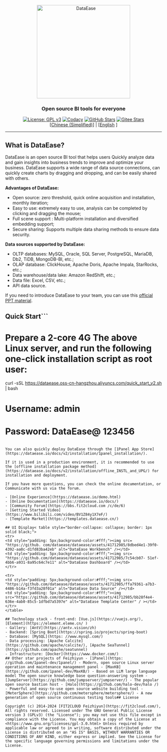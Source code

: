 <p align="center"><a href="https://dataease.io"><img src="https://dataease.oss-cn-hangzhou.aliyuncs.com/img/dataease-logo.png " alt="DataEase" width="300" /></a></p> <h3 align="center">Open source BI tools for everyone</h3> <p align="center"> <a href="https://www.gnu.org/licenses/gpl-3.0.html"><img src="https://img.shields.io/github/license/dataease/dataease?color=% 231890FF" alt="License: GPL v3"></a> <a href="https://app.codacy.com/gh/dataease/dataease?utm_source=github.com&utm_medium=referral&utm_content=dataease/dataease&utm_campaign=Badge_Grade_Dashboard"><img src="https://app.codacy.com/project/badge/Grade/da67574fd82b473992781d1386b937ef" alt="Codacy"></a> <a href="https://github.com/dataease/dataease"><img src="https://img.shields.io/github/stars/dataease/dataease?color=%231890FF&style=flat-square" alt="GitHub Stars"></a> <a href="https://gitee.com/fit2cloud-feizhiyun/DataEase"><img src="https://gitee.com/fit2cloud-feizhiyun/DataEase/badge/star.svg?theme=gvp" alt=" Gitee Stars"></a><br>
[<a href="/README.md">Chinese (Simplified)</a>] | [<a href="/README_EN.md">English</a> ]
</p>

------------------------------

## What is DataEase?

DataEase is an open source BI tool that helps users Quickly analyze data and gain insights into business trends to improve and optimize your business. DataEase supports a wide range of data source connections, can quickly create charts by dragging and dropping, and can be easily shared with others.

**Advantages of DataEase:**

- Open source: zero threshold, quick online acquisition and installation, monthly iteration;
- Easy to use: extremely easy to use, analysis can be completed by clicking and dragging the mouse;
- Full scene support : Multi-platform installation and diversified embedding support;
- Secure sharing: Supports multiple data sharing methods to ensure data security.

**Data sources supported by DataEase:**

- OLTP databases: MySQL, Oracle, SQL Server, PostgreSQL, MariaDB, Db2, TiDB, MongoDB-BI, etc.;
- OLAP database: ClickHouse, Apache Doris, Apache Impala, StarRocks, etc.;
- Data warehouse/data lake: Amazon RedShift, etc.;
- Data file: Excel, CSV, etc.;
- API data source.

If you need to introduce DataEase to your team, you can use this [official PPT material](https://fit2cloud.com/dataease/download/introduce-dataease_202411.pdf).

## Quick Start```
# Prepare a 2-core 4G The above Linux server, and run the following one-click installation script as root user:

curl -sSL https://dataease.oss-cn-hangzhou.aliyuncs.com/quick_start_v2.sh | bash

# Username: admin
# Password: DataEase@ 123456
```

You can also quickly deploy DataEase through the [1Panel App Store](https://dataease.io/docs/v2/installation/1panel_installation/).

If it is used in a production environment, it is recommended to use the [offline installation package method](https://dataease.io/docs/v2/installation/offline_INSTL_and_UPG/) for installation and deployment.

If you have more questions, you can check the online documentation, or Communicate with us via the forum.

- [Online Experience](https://dataease.io/demo.html)
- [Online Documentation](https://dataease.io/docs/)
- [Community Forum](https://bbs.fit2cloud.com /c/de/6)
- [Getting Started Video](https://www.bilibili.com/video/BV1Z84y1X7eF/)
- [Template Market](https://templates.dataease.cn/)

## UI Display< table style="border-collapse: collapse; border: 1px solid black;">
<tr>
<td style="padding: 5px;background-color:#fff;"><img src= "https://github. com/dataease/dataease/assets/41712985/8dbed4e1-39f0-4392-aa8c-d1fd83ba42eb" alt="DataEase Workbench" /></td>
<td style="padding: 5px;background-color:#fff;"><img src= "https://github.com/dataease/dataease/assets/41712985/7c54cb07- 51ef-4bb6-a931-8a95c64c7e11" alt="DataEase Dashboard" /></td>
</tr>

<tr>
<td style="padding: 5px;background-color:#fff;"><img src= "https://github.com/dataease/dataease/assets/41712985/ffa79361-a7b3-4486-b14a-f3fd3a28f01a" alt="DataEase Data Source" /></td>
<td style="padding: 5px;background-color:#fff;"><img src="https://github.com/dataease/dataease/assets/41712985/bb28f4e4-636e-4ab0-85c5-1dfbd7a5397e" alt="DataEase Template Center" / ></td>
</tr>
</table>

## Technology stack - front-end: [Vue.js](https://vuejs.org/), [Element](https://element.eleme.cn/ )
- Gallery: [AntV](https://antv.vision/zh)
- Backend: [Spring Boot](https://spring.io/projects/spring-boot)
- Database: [MySQL](https: //www.mysql.com/)
- Data processing: [Apache Calcite](https://github.com/apache/calcite/), [Apache SeaTunnel](https://github.com/apache/seatunnel)
- Infrastructure: [Docker](https://www.docker.com/)
## Other star projects of Feizhiyun - [1Panel](https: //github.com/1panel-dev/1panel/) - Modern, open source Linux server operation and maintenance management panel - [MaxKB](https://github.com/1panel-dev/MaxKB/) - Based on LLM large language model The open source knowledge base question-answering system - [JumpServer](https://github.com/jumpserver/jumpserver/) - The popular open source bastion host - [Halo](https://github.com/halo-dev/halo /) - Powerful and easy-to-use open source website building tool - [MeterSphere](https://github.com/metersphere/metersphere/) - A new generation of open source continuous testing tools## License

Copyright (c) 2014-2024 [FIT2CLOUD Feizhiyun](https://fit2cloud.com/), All rights reserved. Licensed under The GNU General Public License version 3 (GPLv3) (the "License"); you may not use this file except in compliance with the License. You may obtain a copy of the License at <https://www.gnu.org/licenses/gpl-3.0.html> Unless required by applicable law or agreed to in writing, software distributed under the License is distributed on an "AS IS" BASIS, WITHOUT WARRANTIES OR CONDITIONS OF ANY KIND, either express or implied. See the License for the specific language governing permissions and limitations under the License.
